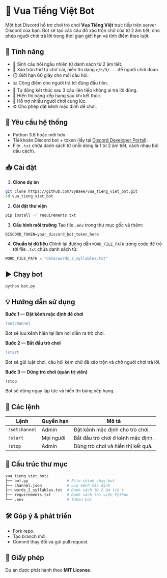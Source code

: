 # 🤖 Vua Tiếng Việt Bot

Một bot Discord hỗ trợ chơi trò chơi **Vua Tiếng Việt** trực tiếp trên server Discord của bạn. Bot sẽ tạo các câu đố xáo trộn chữ của từ 2 âm tiết, cho phép người chơi trả lời trong thời gian giới hạn và tính điểm theo lượt.

## 📌 Tính năng

* 📝 Sinh câu hỏi ngẫu nhiên từ danh sách từ 2 âm tiết.
* 🔀 Xáo trộn thứ tự chữ cái, hiển thị dạng `c/h/ữ/...` để người chơi đoán.
* ⏱️ Giới hạn 60 giây cho mỗi câu hỏi.
* 📊 Cộng điểm cho người trả lời đúng đầu tiên.
* 🛑 Tự động kết thúc sau 3 câu liên tiếp không ai trả lời đúng.
* 💬 Hiển thị bảng xếp hạng sau khi kết thúc.
* 🔄 Hỗ trợ nhiều người chơi cùng lúc.
* ⚙️ Cho phép đặt kênh mặc định để chơi.

## 🚀 Yêu cầu hệ thống

* Python 3.8 hoặc mới hơn.
* Tài khoản Discord bot + token (lấy tại [Discord Developer Portal](https://discord.com/developers/applications)).
* File `.txt` chứa danh sách từ (mỗi dòng là 1 từ 2 âm tiết, cách nhau bởi dấu cách).

## 📥 Cài đặt

1. **Clone dự án**

```bash
git clone https://github.com/VyBaee/vua_tieng_viet_bot.git
cd vua_tieng_viet_bot
```

2. **Cài đặt thư viện**

```bash
pip install -r requirements.txt
```

3. **Cấu hình môi trường**
   Tạo file `.env` trong thư mục gốc và thêm:

```env
DISCORD_TOKEN=your_discord_bot_token_here
```

4. **Chuẩn bị dữ liệu**
   Chỉnh lại đường dẫn `WORD_FILE_PATH` trong code để trỏ tới file `.txt` chứa danh sách từ:

```python
WORD_FILE_PATH = "data/words_2_syllables.txt"
```

## ▶️ Chạy bot

```bash
python bot.py
```

## 💡 Hướng dẫn sử dụng

**Bước 1 — Đặt kênh mặc định để chơi**

```diff
!setchannel
```

Bot sẽ lưu kênh hiện tại làm nơi diễn ra trò chơi.

**Bước 2 — Bắt đầu trò chơi**

```diff
!start
```

Bot sẽ gửi luật chơi, câu hỏi kèm chữ đã xáo trộn và chờ người chơi trả lời.

**Bước 3 — Dừng trò chơi (quản trị viên)**

```arduino
!stop
```

Bot sẽ dừng ngay lập tức và hiển thị bảng xếp hạng.

## 📜 Các lệnh

| Lệnh          | Quyền hạn | Mô tả                              |
| ------------- | --------- | ---------------------------------- |
| `!setchannel` | Admin     | Đặt kênh mặc định cho trò chơi.    |
| `!start`      | Mọi người | Bắt đầu trò chơi ở kênh mặc định.  |
| `!stop`       | Admin     | Dừng trò chơi và hiển thị kết quả. |

## 📂 Cấu trúc thư mục

```bash
vua_tieng_viet_bot/
├── bot.py                 # File chính chạy bot
├── channel.json           # Lưu kênh mặc định
├── words_2_syllables.txt  # Danh sách từ 2 âm tiết
├── requirements.txt       # Danh sách thư viện Python
└── .env                   # Token bot
```

## 🛠️ Góp ý & phát triển

* Fork repo.
* Tạo branch mới.
* Commit thay đổi và gửi pull request.

## 📜 Giấy phép

Dự án được phát hành theo **MIT License**.
